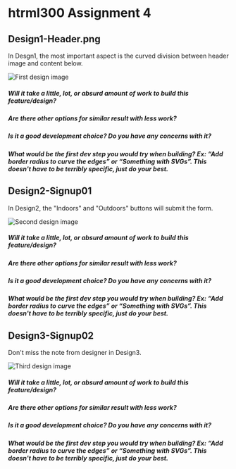 # htrml300 Assignment 4

## Design1-Header.png
In Desgn1, the most important aspect is the curved division between header image and content below. 

![First design image](https://james1992.github.io/html300-assignment4/images/Design1-Header.png)

##### Will it take a little, lot, or absurd amount of work to build this feature/design?


##### Are there other options for similar result with less work?



##### Is it a good development choice? Do you have any concerns with it?



##### What would be the first dev step you would try when building? Ex: “Add border radius to curve the edges” or “Something with SVGs”. This doesn't have to be terribly specific, just do your best. 

## Design2-Signup01
In Design2, the "Indoors" and "Outdoors" buttons will submit the form.

![Second design image](https://james1992.github.io/html300-assignment4/images/Design2-Signup01.png)

##### Will it take a little, lot, or absurd amount of work to build this feature/design?


##### Are there other options for similar result with less work?



##### Is it a good development choice? Do you have any concerns with it?



##### What would be the first dev step you would try when building? Ex: “Add border radius to curve the edges” or “Something with SVGs”. This doesn't have to be terribly specific, just do your best. 



## Design3-Signup02
Don't miss the note from designer in Design3.

![Third design image](https://james1992.github.io/html300-assignment4/images/Design3-Signup02.png)

##### Will it take a little, lot, or absurd amount of work to build this feature/design?


##### Are there other options for similar result with less work?



##### Is it a good development choice? Do you have any concerns with it?



##### What would be the first dev step you would try when building? Ex: “Add border radius to curve the edges” or “Something with SVGs”. This doesn't have to be terribly specific, just do your best. 